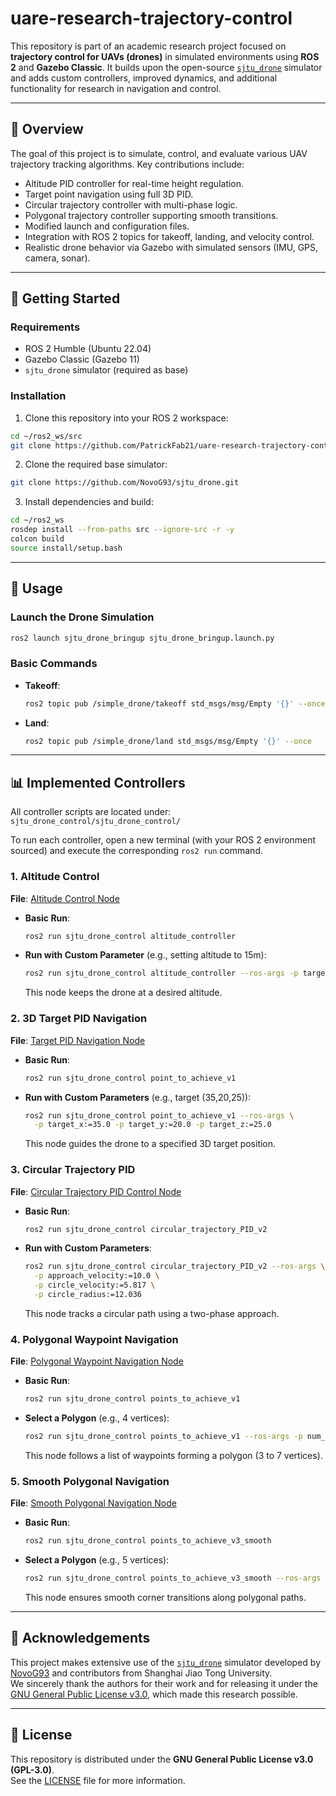 # uare-research-trajectory-control

This repository is part of an academic research project focused on **trajectory control for UAVs (drones)** in simulated environments using **ROS 2** and **Gazebo Classic**. It builds upon the open-source [`sjtu_drone`](https://github.com/NovoG93/sjtu_drone) simulator and adds custom controllers, improved dynamics, and additional functionality for research in navigation and control.

---

## 📌 Overview

The goal of this project is to simulate, control, and evaluate various UAV trajectory tracking algorithms. Key contributions include:

- Altitude PID controller for real-time height regulation.
- Target point navigation using full 3D PID.
- Circular trajectory controller with multi-phase logic.
- Polygonal trajectory controller supporting smooth transitions.
- Modified launch and configuration files.
- Integration with ROS 2 topics for takeoff, landing, and velocity control.
- Realistic drone behavior via Gazebo with simulated sensors (IMU, GPS, camera, sonar).

---

## 🚀 Getting Started

### Requirements

- ROS 2 Humble (Ubuntu 22.04)
- Gazebo Classic (Gazebo 11)
- `sjtu_drone` simulator (required as base)

### Installation

1. Clone this repository into your ROS 2 workspace:

```bash
cd ~/ros2_ws/src
git clone https://github.com/PatrickFab21/uare-research-trajectory-control.git
```

2. Clone the required base simulator:

```bash
git clone https://github.com/NovoG93/sjtu_drone.git
```

3. Install dependencies and build:

```bash
cd ~/ros2_ws
rosdep install --from-paths src --ignore-src -r -y
colcon build
source install/setup.bash
```

---

## 🧪 Usage

### Launch the Drone Simulation

```bash
ros2 launch sjtu_drone_bringup sjtu_drone_bringup.launch.py
```

### Basic Commands

- **Takeoff**:
  ```bash
  ros2 topic pub /simple_drone/takeoff std_msgs/msg/Empty '{}' --once
  ```

- **Land**:
  ```bash
  ros2 topic pub /simple_drone/land std_msgs/msg/Empty '{}' --once
  ```

---

## 📊 Implemented Controllers

All controller scripts are located under: `sjtu_drone_control/sjtu_drone_control/`

To run each controller, open a new terminal (with your ROS 2 environment sourced) and execute the corresponding `ros2 run` command.

### 1. Altitude Control
**File**: [Altitude Control Node](sjtu_drone_control/sjtu_drone_control/altitude_controller.py)

- **Basic Run**:
  ```bash
  ros2 run sjtu_drone_control altitude_controller
  ```
- **Run with Custom Parameter** (e.g., setting altitude to 15m):
  ```bash
  ros2 run sjtu_drone_control altitude_controller --ros-args -p target_altitude:=15.0
  ```
  This node keeps the drone at a desired altitude.

### 2. 3D Target PID Navigation
**File**: [Target PID Navigation Node](sjtu_drone_control/sjtu_drone_control/point_to_achieve_v1.py)

- **Basic Run**:
  ```bash
  ros2 run sjtu_drone_control point_to_achieve_v1
  ```
- **Run with Custom Parameters** (e.g., target (35,20,25)):
  ```bash
  ros2 run sjtu_drone_control point_to_achieve_v1 --ros-args \
    -p target_x:=35.0 -p target_y:=20.0 -p target_z:=25.0
  ```
  This node guides the drone to a specified 3D target position.

### 3. Circular Trajectory PID
**File**: [Circular Trajectory PID Control Node](sjtu_drone_control/sjtu_drone_control/circular_trajectory_PID_v2.py)

- **Basic Run**:
  ```bash
  ros2 run sjtu_drone_control circular_trajectory_PID_v2
  ```
- **Run with Custom Parameters**:
  ```bash
  ros2 run sjtu_drone_control circular_trajectory_PID_v2 --ros-args \
    -p approach_velocity:=10.0 \
    -p circle_velocity:=5.817 \
    -p circle_radius:=12.036
  ```
  This node tracks a circular path using a two-phase approach.

### 4. Polygonal Waypoint Navigation
**File**: [Polygonal Waypoint Navigation Node](sjtu_drone_control/sjtu_drone_control/points_to_achieve_v1.py)

- **Basic Run**:
  ```bash
  ros2 run sjtu_drone_control points_to_achieve_v1
  ```
- **Select a Polygon** (e.g., 4 vertices):
  ```bash
  ros2 run sjtu_drone_control points_to_achieve_v1 --ros-args -p num_vertices:=4
  ```
  This node follows a list of waypoints forming a polygon (3 to 7 vertices).

### 5. Smooth Polygonal Navigation
**File**: [Smooth Polygonal Navigation Node](sjtu_drone_control/sjtu_drone_control/points_to_achieve_v3_smooth.py)

- **Basic Run**:
  ```bash
  ros2 run sjtu_drone_control points_to_achieve_v3_smooth
  ```
- **Select a Polygon** (e.g., 5 vertices):
  ```bash
  ros2 run sjtu_drone_control points_to_achieve_v3_smooth --ros-args -p num_vertices:=5
  ```
  This node ensures smooth corner transitions along polygonal paths.

---

## 🙏 Acknowledgements

This project makes extensive use of the [`sjtu_drone`](https://github.com/NovoG93/sjtu_drone) simulator developed by [NovoG93](https://github.com/NovoG93) and contributors from Shanghai Jiao Tong University.\
We sincerely thank the authors for their work and for releasing it under the [GNU General Public License v3.0](https://www.gnu.org/licenses/gpl-3.0.html), which made this research possible.

---

## 📄 License

This repository is distributed under the **GNU General Public License v3.0 (GPL-3.0)**.\
See the [LICENSE](LICENSE) file for more information.

